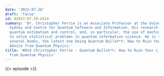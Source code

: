 ```yaml
---
date: '2023-07-28'
draft: 'false'
id: d2023-07-28-e814
summary: 'Dr. Christopher Ferrie is an Associate Professor at the University of Technology
  Sydney and Centre for Quantum Software and Information. His research interests include
  quantum estimation and control, and, in particular, the use of machine learning
  to solve statistical problems in quantum information science. He is the author of
  several books, the latest one being Quantum Bullsh*t: How to Ruin Your Life with
  Advice from Quantum Physics.'
title: '#814 Christopher Ferrie - Quantum Bullsh*t: How to Ruin Your Life with Advice
  from Quantum Physics'
---
```

{{< episode >}}
